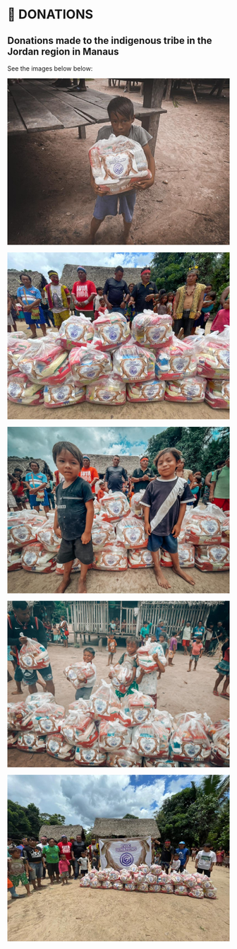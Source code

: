# 💜 DONATIONS

## Donations made to the indigenous tribe in the Jordan region in Manaus

See the images below below:

![](.gitbook/assets/photo1646533079.jpeg)

![](.gitbook/assets/photo1646532547.jpeg)

![](<.gitbook/assets/photo1646533079 (2).jpeg>)

![](<.gitbook/assets/photo1646533079 (1).jpeg>)

![](<.gitbook/assets/photo1646532547 (1).jpeg>)
